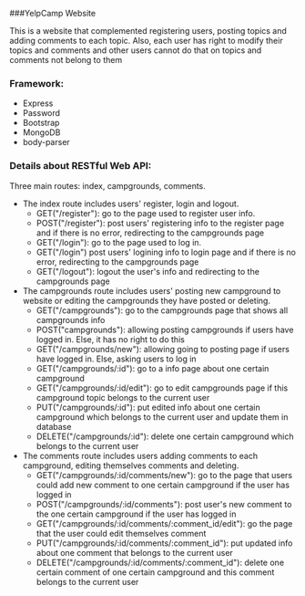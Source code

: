 ###YelpCamp Website
<p>This is a website that complemented registering users, posting topics and adding comments to each topic. Also, each user has right to modify their topics and comments and other users cannot do that on topics and comments not belong to them</p>

<h3>Framework:</h3>
<ul>
    <li>Express</li>
    <li>Password</li>
    <li>Bootstrap</li>
    <li>MongoDB</li>
    <li>body-parser</li>
</ul>

<h3>Details about RESTful Web API:</h3>
<p>Three main routes: index, campgrounds, comments. 
    <ul>
        <li>The index route includes users' register, login and logout.
            <ul>
                <li>GET("/register"): go to the page used to register user info.</li>
                <li>POST("/register"): post users' registering info to the register page and if there is no error, redirecting to the campgrounds page</li>
                <li>GET("/login"): go to the page used to log in.</li>
                <li>GET("/login") post users' logining info to login page and if there is no error, redirecting to the campgrounds page</li>
                <li>GET("/logout"): logout the user's info and redirecting to the campgrounds page</li>
            </ul>
        </li>
        <li>The campgrounds route includes users' posting new campground to website or editing the campgrounds they have posted or deleting.
            <ul>
                <li>GET("/campgrounds"): go to the campgrounds page that shows all campgrounds info</li>
                <li>POST("campgrounds"): allowing posting campgrounds if users have logged in. Else, it has no right to do this</li>
                <li>GET("/campgrounds/new"): allowing going to posting page if users have logged in. Else, asking users to log in</li>
                <li>GET("/campgrounds/:id"): go to a info page about one certain campground</li>        
                <li>GET("/campgrounds/:id/edit"): go to edit campgrounds page if this campground topic belongs to the current user</li>
                <li>PUT("/campgrounds/:id"): put edited info about one certain campground which belongs to the current user and update them in database</li>
                <li>DELETE("/campgrounds/:id"): delete one certain campground which belongs to the current user</li>
            </ul>
        </li>
        <li>The comments route includes users adding comments to each campground, editing themselves comments and deleting.
            <ul>
                <li>GET("/campgrounds/:id/comments/new"): go to the page that users could add new comment to one certain campground if the user has logged in</li>
                <li>POST("/campgrounds/:id/comments"): post user's new comment to the one certain campground if the user has logged in</li>
                <li>GET("/campgrounds/:id/comments/:comment_id/edit"): go the page that the user could edit themselves comment</li>
                <li>PUT("/campgrounds/:id/comments/:comment_id"): put updated info about one comment that belongs to the current user</li>
                <li>DELETE("/campgrounds/:id/comments/:comment_id"): delete one certain comment of one certain campground and this comment belongs to the current user</li>
            </ul>
        </li>
    </ul> 
</p>
